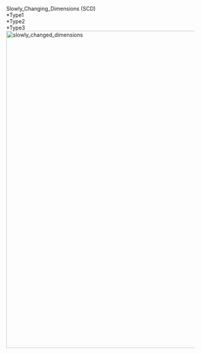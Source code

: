 Slowly_Changing_Dimensions (SCD) \
*Type1 \
*Type2 \
*Type3 \
<img width="847" alt="slowly_changed_dimensions" src="https://github.com/user-attachments/assets/25ef5e51-6db1-477b-b4db-ee663edee80d">
